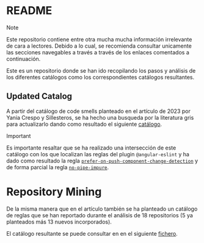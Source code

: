 # README

> [!note]
> Este repositorio contiene entre otra mucha mucha información irrelevante de cara a lectores.
> Debido a lo cual, se recomienda consultar unicamente las secciones navegables a través a través de los enlaces comentados a continuación.


Este es un repositorio donde se han ido recopilando los pasos y análisis de los diferentes catálogos como los correspondientes catálogos resultantes.
## Updated Catalog
A partir del catálogo de code smells planteado en el artículo de 2023 por Yania Crespo y Sillesteros, se ha hecho una busqueda por la literatura gris para actualizarlo dando como resultado el siguiente [catálogo](https://github.com/migudel/angular-code-smell-catalog/blob/main/README.md).

>[!Important]
> Es importante resaltar que se ha realizado una intersección de este catálogo con los que localizan las reglas del plugin `@angular-eslint` y ha dado como resultado la regla [`prefer-on-push-component-change-detection`](https://github.com/angular-eslint/angular-eslint/blob/main/packages/eslint-plugin/docs/rules/prefer-on-push-component-change-detection.md) y de forma parcial la regla [`no-pipe-impure`](https://github.com/angular-eslint/angular-eslint/blob/main/packages/eslint-plugin/docs/rules/no-pipe-impure.md).

# Repository Mining
De la misma manera que en el artículo también se ha planteado un catálogo de reglas que se han reportado durante el análisis de 18 repositorios (5 ya planteados más 13 nuevos incorporados). 

El catálogo resultante se puede consultar en en el siguiente [fichero](RepositoryMining/result/automatic.report.md).